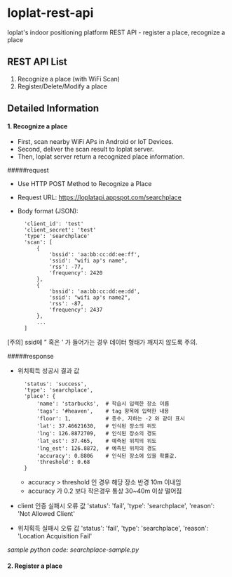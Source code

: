# loplat-rest-api
loplat's indoor positioning platform REST API - register a place, recognize a place


## REST API List
1. Recognize a place (with WiFi Scan)
2. Register/Delete/Modify a place



## Detailed Information


#### 1. Recognize a place

* First, scan nearby WiFi APs in Android or IoT Devices.
* Second, deliver the scan result to loplat server.
* Then, loplat server return a recognized place information.

#####request
* Use HTTP POST Method to Recognize a Place
* Request URL: https://loplatapi.appspot.com/searchplace
* Body format (JSON):

        'client_id': 'test'
        'client_secret': 'test'
        'type': 'searchplace'
        'scan': [
            {
                'bssid': 'aa:bb:cc:dd:ee:ff',
                'ssid': "wifi ap's name",
                'rss': -77,
                'frequency': 2420
            },
            {
                'bssid': 'aa:bb:cc:dd:ee:dd',
                'ssid': "wifi ap's name2",
                'rss': -87,
                'frequency': 2437
            },
            ...
        ]


[주의] ssid에 " 혹은 ' 가 들어가는 경우 데이터 형태가 깨지지 않도록 주의.


#####response

* 위치획득 성공시 결과 값

        'status': 'success',
        'type': 'searchplace',
        'place': {
            'name': 'starbucks',  # 학습시 입력한 장소 이름
            'tags': '#heaven',    # tag 항목에 입력한 내용
            'floor': 1,           # 층수, 지하는 -2 와 같이 표시
            'lat': 37.46621630,   # 인식된 장소의 위도
            'lng': 126.8872709,   # 인식된 장소의 경도
            'lat_est': 37.465,    # 예측된 위치의 위도
            'lng_est': 126.8872,  # 예측된 위치의 경도
            'accuracy': 0.8806    # 인식된 장소에 있을 확률값.
            'threshold': 0.68
        }

	* accuracy > threshold 인 경우 해당 장소 반경 10m 이내임
	* accuracy 가 0.2 보다 작은경우 통상 30~40m 이상 떨어짐

* client 인증 실패시 오류 값
        'status': 'fail',
        'type': 'searchplace',
        'reason': 'Not Allowed Client'


* 위치획득 실패시 오류 값
        'status': 'fail',
        'type': 'searchplace',
        'reason': 'Location Acquisition Fail'

*sample python code: searchplace-sample.py*


#### 2. Register a place


